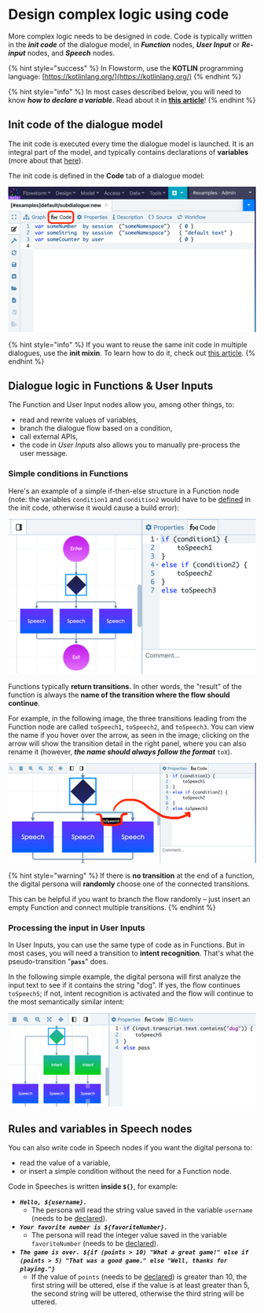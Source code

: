 # Design complex logic using code

More complex logic needs to be designed in code. Code is typically written in the _**init code**_ of the dialogue model, in _**Function**_ nodes, _**User Input**_ or _**Re-input**_ nodes, and _**Speech**_ nodes.

{% hint style="success" %}
In Flowstorm, use the **KOTLIN** programming language: [https://kotlinlang.org/](https://kotlinlang.org/)
{% endhint %}

{% hint style="info" %}
In most cases described below, you will need to know _**how to declare a variable**_. Read about it in [**this article**](use-variables-memory-and-context.md)!
{% endhint %}

## Init code of the dialogue model

The init code is executed every time the dialogue model is launched. It is an integral part of the model, and typically contains declarations of **variables** (more about that [here](use-variables-memory-and-context.md)).

The init code is defined in the **Code** tab of a dialogue model:

![](<../../../.gitbook/assets/image (84).png>)

{% hint style="info" %}
If you want to reuse the same init code in multiple dialogues, use the **init mixin**. To learn how to do it, check out [this article](../define-dialogue-properties.md).
{% endhint %}

## Dialogue logic in Functions & User Inputs

The Function and User Input nodes allow you, among other things, to:

* read and rewrite values of variables,
* branch the dialogue flow based on a condition,
* call external APIs,
* the code in _User Inputs_ also allows you to manually pre-process the user message.

### Simple conditions in Functions

Here's an example of a simple if-then-else structure in a Function node (note: the variables `condition1` and `condition2` would have to be [defined](use-variables-memory-and-context.md) in the init code, otherwise it would cause a build error):

![](<../../../.gitbook/assets/image (88).png>)

Functions typically **return transitions.** In other words, the "result" of the function is always the **name of the transition where the flow should continue**.

For example, in the following image, the three transitions leading from the Function node are called `toSpeech1`, `toSpeech2`, and `toSpeech3`. You can view the name if you hover over the arrow, as seen in the image; clicking on the arrow will show the transition detail in the right panel, where you can also rename it (however, _**the name should always follow the format**_ `toX`).

![](<../../../.gitbook/assets/image (87).png>)

{% hint style="warning" %}
If there is **no transition** at the end of a function, the digital persona will **randomly** choose one of the connected transitions.

This can be helpful if you want to branch the flow randomly – just insert an empty Function and connect multiple transitions.
{% endhint %}

### Processing the input in User Inputs

In User Inputs, you can use the same type of code as in Functions. But in most cases, you will need a transition to **intent recognition**. That's what the pseudo-transition "**`pass`**" does.

In the following simple example, the digital persona will first analyze the input text to see if it contains the string "dog". If yes, the flow continues `toSpeech5`; if not, intent recognition is activated and the flow will continue to the most semantically similar intent:

![](<../../../.gitbook/assets/image (92).png>)

## Rules and variables in Speech nodes

You can also write code in Speech nodes if you want the digital persona to:

* read the value of a variable,
* or insert a simple condition without the need for a Function node.

Code in Speeches is written **inside `${}`**, for example:

* _**`Hello, ${username}.`**_
  * The persona will read the string value saved in the variable `username` (needs to be [declared](use-variables-memory-and-context.md)).
* _**`Your favorite number is ${favoriteNumber}.`**_
  * The persona will read the integer value saved in the variable `favoriteNumber` (needs to be [declared](use-variables-memory-and-context.md)).
* _**`The game is over. ${if (points > 10) "What a great game!" else if (points > 5) "That was a good game." else "Well, thanks for playing."}`**_
  * If the value of `points` (needs to be [declared](use-variables-memory-and-context.md)) is greater than 10, the first string will be uttered, else if the value is at least greater than 5, the second string will be uttered, otherwise the third string will be uttered.
